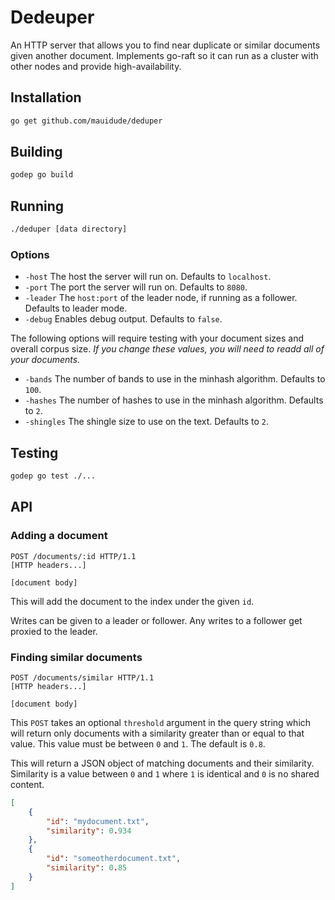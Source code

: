 # Dedeuper

An HTTP server that allows you to find near duplicate or similar documents given another document.
Implements go-raft so it can run as a cluster with other nodes and provide high-availability.

## Installation

```sh
go get github.com/mauidude/deduper
```

## Building

```sh
godep go build
```

## Running

```sh
./deduper [data directory]
```

### Options

- `-host` The host the server will run on. Defaults to `localhost`.
- `-port` The port the server will run on. Defaults to `8080`.
- `-leader` The `host:port` of the leader node, if running as a follower. Defaults to leader mode.
- `-debug` Enables debug output. Defaults to `false`.

The following options will require testing with your document sizes and overall corpus size.
*If you change these values, you will need to readd all of your documents.*

- `-bands` The number of bands to use in the minhash algorithm. Defaults to `100`.
- `-hashes` The number of hashes to use in the minhash algorithm. Defaults to `2`.
- `-shingles` The shingle size to use on the text. Defaults to `2`.

## Testing

```sh
godep go test ./...
```

## API

### Adding a document

```
POST /documents/:id HTTP/1.1
[HTTP headers...]

[document body]
```

This will add the document to the index under the given `id`.

Writes can be given to a leader or follower. Any writes to a follower get
proxied to the leader.

### Finding similar documents

```
POST /documents/similar HTTP/1.1
[HTTP headers...]

[document body]
```

This `POST` takes an optional `threshold` argument in the query string which will return only
documents with a similarity greater than or equal to that value. This value must be between
`0` and `1`. The default is `0.8`.

This will return a JSON object of matching documents and their similarity. Similarity is a
value between `0` and `1` where `1` is identical and `0` is no shared content.

```json
[
    {
        "id": "mydocument.txt",
        "similarity": 0.934
    },
    {
        "id": "someotherdocument.txt",
        "similarity": 0.85
    }
]
```
